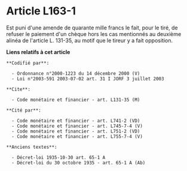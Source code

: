 # Article L163-1

Est puni d'une amende de quarante mille francs le fait, pour le tiré, de refuser le paiement d'un chèque hors les cas
mentionnés au deuxième alinéa de l'article L. 131-35, au motif que le tireur y a fait opposition.

**Liens relatifs à cet article**

	**Codifié par**:

	  - Ordonnance n°2000-1223 du 14 décembre 2000 (V)
	  - Loi n°2003-591 2003-07-02 art. 31 I JORF 3 juillet 2003

	**Cite**:

	  - Code monétaire et financier - art. L131-35 (M)

	**Cité par**:

	  - Code monétaire et financier - art. L741-2 (VD)
	  - Code monétaire et financier - art. L745-7-4 (V)
	  - Code monétaire et financier - art. L751-2 (VD)
	  - Code monétaire et financier - art. L755-7-4 (V)

	**Anciens textes**:

	  - Décret-loi 1935-10-30 art. 65-1 A
	  - Décret-loi du 30 octobre 1935 - art. 65-1 A (Ab)
